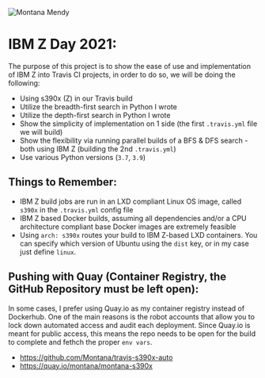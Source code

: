 ![Montana Mendy](https://user-images.githubusercontent.com/20936398/133368041-b943db58-767b-44f2-a746-c91c335cc915.png)


# IBM Z Day 2021: 

The purpose of this project is to show the ease of use and implementation of IBM Z into Travis CI projects, in order to do so, we will be doing the following:

* Using s390x (Z) in our Travis build 
* Utilize the breadth-first search in Python I wrote 
* Utilize the depth-first search in Python I wrote 
* Show the simplicity of implementation on 1 side (the first `.travis.yml` file we will build) 
* Show the flexibility via running parallel builds of a BFS & DFS search - both using IBM Z (building the 2nd `.travis.yml`)
* Use various Python versions (`3.7`, `3.9`)

## Things to Remember: 

* IBM Z build jobs are run in an LXD compliant Linux OS image, called `s390x` in the `.travis.yml` config file
* IBM Z based Docker builds, assuming all dependencies and/or a CPU architecture compliant base Docker images are extremely feasible
* Using `arch: s390x` routes your build to IBM Z-based LXD containers. You can specify which version of Ubuntu using the `dist` key, or in my case just define `linux`.

## Pushing with Quay (Container Registry, the GitHub Repository must be left open):

In some cases, I prefer using Quay.io as my container registry instead of Dockerhub. One of the main reasons is the robot accounts that allow you to lock down automated access and audit each deployment. Since Quay.io is meant for public access, this means the repo needs to be open for the build to complete and fethch the proper `env vars`.

* https://github.com/Montana/travis-s390x-auto
* https://quay.io/montana/montana-s390x
